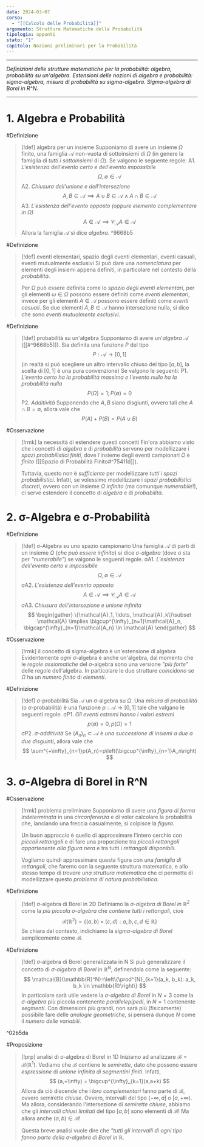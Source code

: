 ```yaml
---
data: 2024-03-07
corso:
  - "[[Calcolo delle Probabilità]]"
argomento: Strutture Matematiche della Probabilità
tipologia: appunti
stato: "1"
capitolo: Nozioni preliminari per la Probabilità
---
```

- - -
*Definizioni delle strutture matematiche per la probabilità: algebra, probabilità su un'algebra. Estensioni delle nozioni di algebra e probabilità: sigma-algebra, misura di probabilità su sigma-algebra. Sigma-algebra di Borel in R^N.*
- - -
# 1. Algebra e Probabilità
#Definizione 
> [!def] algebra per un insieme
> Supponiamo di avere un insieme $\Omega$ finito, una famiglia $\mathcal{A}$ non-vuota di sottoinsiemi di $\Omega$ (in genere la famiglia di *tutti i sottoinsiemi* di $\Omega$).
> Se valgono le seguente regole:
> A1. *L'esistenza dell'evento certo e dell'evento impossibile*
> $$
> \Omega, \emptyset \in \mathcal{A}
> $$
> A2. *Chiusura dell'unione e dell'intersezione*
> $$
> A, B \in \mathcal{A} \implies A \cup B \in \mathcal{A} \land A \cap B \in \mathcal{A}
> $$
> A3. *L'esistenza dell'evento opposto (oppure elemento complementare in $\Omega$)*
> $$
> A \in \mathcal{A} \implies \mathcal{C}_\mathcal{A} A \in \mathcal{A}
> $$
> Allora la famiglia $\mathcal{A}$ si dice *algebra*.
^9668b5

#Definizione 
> [!def] eventi elementari, spazio degli eventi elementari, eventi casuali, eventi mutualmente esclusivi
> Si può dare una *nomenclatura* per elementi degli insiemi appena definiti, in particolare nel contesto della *probabilità*.
> 
> Per $\Omega$ può essere definita come lo *spazio degli eventi elementari*, per gli elementi $\omega \in \Omega$ possono essere definiti come *eventi elementari*, invece per gli elementi $A \in \mathcal{A}$ possono essere definiti come *eventi casuali*.
> Se due elementi $A, B \in \mathcal{A}$ hanno intersezione nulla, si dice che sono *eventi mutualmente esclusivi*.

#Definizione 
> [!def] probabilità su un'algebra
> Supponiamo di avere un'*algebra* $\mathcal{A}$ ([[#^9668b5]]). 
> Sia definita una funzione $P$ del tipo
> $$
> P: \mathcal{A} \longrightarrow [0,1]
> $$
> (in realtà si può scegliere un altro intervallo chiuso del tipo $[a,b]$, la scelta di $[0,1]$ è una pura convenzione)
> Se valgono le seguenti:
> P1. *L'evento certo ha la probabilità massima e l'evento nullo ha la probabilità nulla*
> $$
> P(\Omega)=1; P(\emptyset)= 0
> $$
> P2. *Additività*
> Supponendo che $A, B$ siano disgiunti, ovvero tali che $A \cap B = \emptyset$, allora vale che
> $$
> P(A)+P(B) = P(A \cup B)
> $$

#Osservazione 
> [!rmk] la necessità di estendere questi concetti
> Fin'ora abbiamo visto che i concetti di *algebra* e di *probabilità* servono per modellizzare i *spazi probabilistici finiti*, dove l'insieme degli eventi campionari $\Omega$ è *finito* ([[Spazio di Probabilità Finito#^75411d]]). 
> 
> Tuttavia, questo non è *sufficiente* per modellizzare *tutti* i *spazi probabilistici*. Infatti, se volessimo modellizzare i *spazi probabilistici discreti*, ovvero con un insieme $\Omega$ *infinito* (ma comunque *numerabile*!), ci serve estendere il concetto di *algebra* e di *probabilità*.
# 2. σ-Algebra e σ-Probabilità
#Definizione 
> [!def] σ-Algebra su uno spazio campionario
> Una famiglia $\mathcal{A}$ di parti di un insieme $\Omega$ (*che può essere infinito*) si dice *σ-algebra* (dove σ sta per *"numerabile"*) se valgono le seguenti regole.
> σA1. *L'esistenza dell'evento certo e impossibile*
> $$
> \Omega, \emptyset \in \mathcal{A}
> $$
> σA2. *L'esistenza dell'evento opposto*
> $$
> A \in \mathcal{A} \implies \mathcal{C}_{\mathcal A} A \in \mathcal{A}
> $$
> σA3. *Chiusura dell'intersezione e unione infinita*
> $$
> \begin{gather}
> \{\mathcal{A}_1, \ldots, \mathcal{A}_k\}\subset \mathcal{A} \implies \bigcup^{\infty}_{n=1}\mathcal{A}_n, \bigcap^{\infty}_{n=1}\mathcal{A_n} \in \mathcal{A}
> \end{gather}
> $$

#Osservazione 
> [!rmk] il concetto di sigma-algebra è un'estensione di algebra
> Evidentemente *ogni* σ-algebra è anche un'algebra, dal momento che le *regole assiomatiche* del σ-algebra sono una versione *"più forte"* delle regole dell'algebra.
> In particolare le due strutture *coincidono* se $\Omega$ ha un *numero finito* di *elementi*.

#Definizione 
 > [!def] σ-probabilità
 > Sia $\mathcal{A}$ un σ-algebra su $\Omega$. Una *misura di probabilità* (o σ-probabilità) è una funzione $p:\mathcal{A}\longrightarrow [0,1]$ tale che valgano le seguenti regole.
 > σP1. *Gli eventi estremi hanno i valori estremi*
 > $$
 > p(\emptyset)=0, p(\Omega)=1
 > $$
 > σP2. *σ-additività*
 > Se $(A_n)_n \subset \mathcal{A}$ è *una successione di insiemi a due a due disguinti*, allora vale che
 > $$
 > \sum^{+\infty}_{n=1}p(A_n)=p\left(\bigcup^{\infty}_{n=1}A_n\right)
 > $$
 
# 3. σ-Algebra di Borel in R^N
#Osservazione 
> [!rmk] problema preliminare
> Supponiamo di avere una *figura di forma indeterminata* in una *circonferenza* e di voler calcolare la probabilità che, lanciando una freccia casualmente, si colpisce la *figura*. 
> 
> Un buon approccio è quello di approssimare l'intero cerchio con *piccoli rettangoli* e di fare una proporzione tra *piccoli rettangoli appartenente alla figura nera* e tra tutti i *rettangoli disponibili*.
> 
> Vogliamo quindi approssimare questa figura con una *famiglia di rettangoli*, che faremo con la seguente struttura matematica, e allo stesso tempo di *trovare una struttura matematica* che ci permetta di modellizzare questo *problema di natura probabilistica*.

#Definizione 
> [!def] σ-algebra di Borel in 2D
> Definiamo la *σ-algebra di Borel in $\mathbb{R}^2$* come la *più piccola σ-algebra* che *contiene tutti i rettangoli*, cioè
> $$
> \mathcal{B}(\mathbb{R}^2) = \{(a,b) \times (c,d) : a,b,c,d \in \mathbb{R}\}
> $$
> Se chiara dal contesto, indichiamo la *sigma-algebra di Borel* semplicemente come $\mathcal{B}$.

#Definizione 
> [!def] σ-algebra di Borel generalizzata in N
> Si può generalizzare il concetto di *σ-algebra di Borel* in $\mathbb{R}^N$, definendola come la seguente:
> $$
> \mathcal{B}(\mathbb{R}^N)=\left\{\prod^{N}_{k=1}(a_k, b_k): a_k, b_k \in \mathbb{R}\right\}
> $$
> In particolare sarà utile vedere la *σ-algebra di Borel* in $N=3$ come la *σ-algebra* più piccola contenente *parallelepipedi*, in $N=1$ contenente *segmenti*. 
> Con dimensioni più grandi, non sarà più (fisicamente) possibile fare delle *analogie geometriche*, si penserà dunque $N$ come il *numero delle variabili*.

^02b5da


#Proposizione 
> [!prp] analisi di σ-algebra di Borel in 1D
> Iniziamo ad analizzare $\mathcal{B} = \mathcal{B}(\mathbb{R}^1)$. 
> Vediamo che $\mathcal{B}$ contiene le *semirette*, dato che possono essere *espressione* di *unione infinita di segmentini finiti*. Infatti,
> $$
> (a,+\infty) = \bigcup^{\infty}_{k=1}(a,a+k)
> $$
> Allora da ciò discende che i *loro complementari* fanno parte di $\mathcal{B}$, ovvero semirette *chiuse*. Ovvero, intervalli del tipo $(-\infty, a]$ o $[a, +\infty)$.
> Ma allora, considerando l'intersezione di *semirette chiuse*, abbiamo che gli *intervalli chiusi limitati* del tipo $[a,b]$ sono elementi di $\mathcal{B}$! Ma allora anche $(a,b) \in \mathcal{B}$!
> 
> Questa breve analisi vuole dire che *"tutti gli intervalli di ogni tipo fanno parte della σ-algebra di Borel in $\mathbb{R}$*.
